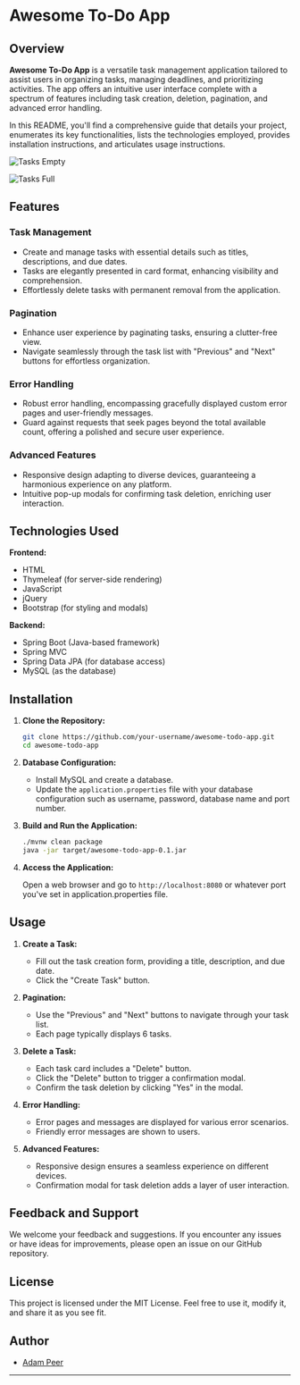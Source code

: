# Awesome To-Do App

## Overview

**Awesome To-Do App** is a versatile task management application tailored to assist users in organizing tasks, managing deadlines, and prioritizing activities. The app offers an intuitive user interface complete with a spectrum of features including task creation, deletion, pagination, and advanced error handling.

In this README, you'll find a comprehensive guide that details your project, enumerates its key functionalities, lists the technologies employed, provides installation instructions, and articulates usage instructions.

![Tasks Empty](https://github.com/adampeer/spring-boot-todo-app/assets/90769663/aed896df-0c77-4fe2-845a-e12460ea5b2b)

![Tasks Full](https://github.com/adampeer/spring-boot-todo-app/assets/90769663/3bac6e08-6e5a-4c2c-a69a-520c5a8ff4ec)

## Features

### Task Management

- Create and manage tasks with essential details such as titles, descriptions, and due dates.
- Tasks are elegantly presented in card format, enhancing visibility and comprehension.
- Effortlessly delete tasks with permanent removal from the application.

### Pagination

- Enhance user experience by paginating tasks, ensuring a clutter-free view.
- Navigate seamlessly through the task list with "Previous" and "Next" buttons for effortless organization.

### Error Handling

- Robust error handling, encompassing gracefully displayed custom error pages and user-friendly messages.
- Guard against requests that seek pages beyond the total available count, offering a polished and secure user experience.

### Advanced Features

- Responsive design adapting to diverse devices, guaranteeing a harmonious experience on any platform.
- Intuitive pop-up modals for confirming task deletion, enriching user interaction.

## Technologies Used

**Frontend:**

- HTML
- Thymeleaf (for server-side rendering)
- JavaScript
- jQuery
- Bootstrap (for styling and modals)

**Backend:**

- Spring Boot (Java-based framework)
- Spring MVC
- Spring Data JPA (for database access)
- MySQL (as the database)

## Installation

1. **Clone the Repository:**

   ```bash
   git clone https://github.com/your-username/awesome-todo-app.git
   cd awesome-todo-app
   ```

2. **Database Configuration:**

   - Install MySQL and create a database.
   - Update the `application.properties` file with your database configuration such as username, password, database name and port number.

3. **Build and Run the Application:**

   ```bash
   ./mvnw clean package
   java -jar target/awesome-todo-app-0.1.jar
   ```

4. **Access the Application:**

   Open a web browser and go to `http://localhost:8080` or whatever port you've set in application.properties file.

## Usage

1. **Create a Task:**

   - Fill out the task creation form, providing a title, description, and due date.
   - Click the "Create Task" button.

2. **Pagination:**

   - Use the "Previous" and "Next" buttons to navigate through your task list.
   - Each page typically displays 6 tasks.

3. **Delete a Task:**

   - Each task card includes a "Delete" button.
   - Click the "Delete" button to trigger a confirmation modal.
   - Confirm the task deletion by clicking "Yes" in the modal.

4. **Error Handling:**

   - Error pages and messages are displayed for various error scenarios.
   - Friendly error messages are shown to users.

5. **Advanced Features:**

   - Responsive design ensures a seamless experience on different devices.
   - Confirmation modal for task deletion adds a layer of user interaction.

## Feedback and Support

We welcome your feedback and suggestions. If you encounter any issues or have ideas for improvements, please open an issue on our GitHub repository.

## License

This project is licensed under the MIT License. Feel free to use it, modify it, and share it as you see fit.

## Author

- [Adam Peer](https://github.com/adampeer)

---
